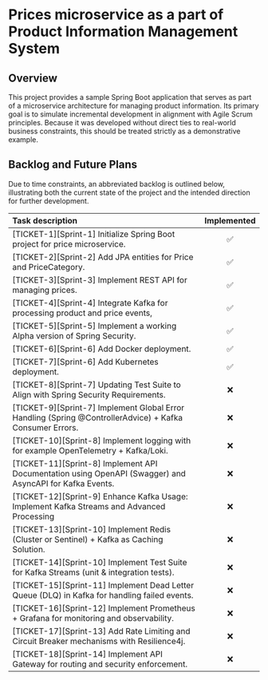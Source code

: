 # Prices microservice as a part of Product Information Management System

## Overview
This project provides a sample Spring Boot application that serves as part of a microservice architecture for managing product information. Its primary goal is to simulate incremental development in alignment with Agile Scrum principles. Because it was developed without direct ties to real-world business constraints, this should be treated strictly as a demonstrative example.

## Backlog and Future Plans
Due to time constraints, an abbreviated backlog is outlined below, illustrating both the current state of the project and the intended direction for further development.

| Task description                                                                                         | Implemented |
|:---------------------------------------------------------------------------------------------------------|:-----------:|
| [TICKET-1][Sprint-1] Initialize Spring Boot project for price microservice.                              |      ✅      |
| [TICKET-2][Sprint-2] Add JPA entities for Price and PriceCategory.                                       |      ✅      |
| [TICKET-3][Sprint-3] Implement REST API for managing prices.                                             |      ✅      |
| [TICKET-4][Sprint-4] Integrate Kafka for processing product and price events,                            |      ✅      |
| [TICKET-5][Sprint-5] Implement a working Alpha version of Spring Security.                               |      ✅      |
| [TICKET-6][Sprint-6] Add Docker deployment.                                                              |      ✅      |
| [TICKET-7][Sprint-6] Add Kubernetes deployment.                                                          |      ✅      |
| [TICKET-8][Sprint-7] Updating Test Suite to Align with Spring Security Requirements.                     |      ❌      |
| [TICKET-9][Sprint-7] Implement Global Error Handling (Spring @ControllerAdvice) + Kafka Consumer Errors. |      ❌      |
| [TICKET-10][Sprint-8] Implement logging with for example OpenTelemetry + Kafka/Loki.                     |      ❌      |
| [TICKET-11][Sprint-8] Implement API Documentation using OpenAPI (Swagger) and AsyncAPI for Kafka Events. |      ❌      |
| [TICKET-12][Sprint-9] Enhance Kafka Usage: Implement Kafka Streams and Advanced Processing               |      ❌      |
| [TICKET-13][Sprint-10] Implement Redis (Cluster or Sentinel) + Kafka as Caching Solution.                |      ❌      |
| [TICKET-14][Sprint-10] Implement Test Suite for Kafka Streams (unit & integration tests).                |      ❌      |
| [TICKET-15][Sprint-11] Implement Dead Letter Queue (DLQ) in Kafka for handling failed events.            |      ❌      |
| [TICKET-16][Sprint-12] Implement Prometheus + Grafana for monitoring and observability.                  |      ❌      |
| [TICKET-17][Sprint-13] Add Rate Limiting and Circuit Breaker mechanisms with Resilience4j.               |      ❌     |
| [TICKET-18][Sprint-14] Implement API Gateway for routing and security enforcement.                       |      ❌      |




